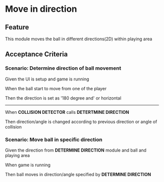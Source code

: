 # Move in direction

## Feature

This module moves the ball in different directions(2D) within playing area

## Acceptance Criteria

### Scenario: Determine direction of ball movement

  Given the UI is setup and game is running

  When the ball start to move from one of the player
  
  Then the direction is set as '180 degree and' or
  horizontal
  
  --------------------------------------
  
  When **COLLISION DETECTOR** calls **DETERTMINE DIRECTION**
  
  Then direction/angle is changed according to previous direction
  or angle of collision

### Scenario: Move ball in specific direction

  Given the direction from **DETERMINE DIRECTION** module and ball and playing area
  
  When game is running
  
  Then ball moves in direction/angle specified by **DETERMINE DIRECTION**
